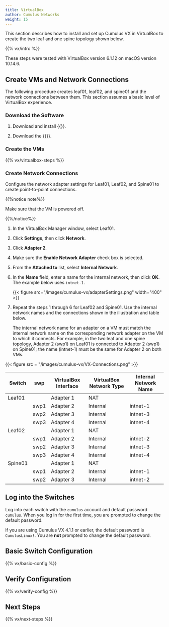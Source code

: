 ```yaml
---
title: VirtualBox
author: Cumulus Networks
weight: 15
---
```

This section describes how to install and set up Cumulus VX in VirtualBox to create the two leaf and one spine topology shown below.

{{% vx/intro %}}

These steps were tested with VirtualBox version 6.1.12 on macOS version 10.14.6.

## Create VMs and Network Connections

The following procedure creates leaf01, leaf02, and spine01 and the network connections between them. This section assumes a basic level of VirtualBox experience.

### Download the Software

1. Download and install {{<exlink url="https://www.virtualbox.org/wiki/Downloads" text="VirtualBox">}}.

2. Download the {{<exlink url="https://cumulusnetworks.com/products/cumulus-vx/download/" text="OVA VirtualBox image">}}.

### Create the VMs

{{% vx/virtualbox-steps %}}

### Create Network Connections

Configure the network adapter settings for Leaf01, Leaf02, and Spine01 to create point-to-point connections.

{{%notice note%}}

Make sure that the VM is powered off.

{{%/notice%}}

1. In the VirtualBox Manager window, select Leaf01.

2. Click **Settings**, then click **Network**.

3. Click **Adapter 2**.

4. Make sure the **Enable Network Adapter** check box is selected.

5. From the **Attached to** list, select **Internal Network**.  

6. In the **Name** field, enter a name for the internal network, then click **OK**. The example below uses `intnet-1`.

   {{< figure src="/images/cumulus-vx/adapterSettings.png" width="400" >}}

7. Repeat the steps 1 through 6 for Leaf02 and Spine01. Use the internal network names and the connections shown in the illustration and table below.

   The internal network name for an adapter on a VM must match the internal network name on the corresponding network adapter on the VM to which it connects. For example, in the two leaf and one spine topology, Adapter 2 (swp1) on Leaf01 is connected to Adapter 2 (swp1) on Spine01; the name (intnet-1) must be the same for Adapter 2 on both VMs.

{{< figure src = "/images/cumulus-vx/VX-Connections.png" >}}

| Switch    | swp      | VirtualBox Interface | VirtualBox Network Type | Internal Network Name |
| --------- | ----     | -------------------- | ----------------------- | --------------------- |
|Leaf01     |          | Adapter 1            | NAT                     |                       |
|           | swp1     | Adapter 2            | Internal                | intnet-1              |
|           | swp2     | Adapter 3            | Internal                | intnet-3              |
|           | swp3     | Adapter 4            | Internal                | intnet-4              |
|Leaf02     |          | Adapter 1            | NAT                     |                       |
|           | swp1     | Adapter 2            | Internal                | intnet-2              |
|           | swp2     | Adapter 3            | Internal                | intnet-3              |
|           | swp3     | Adapter 4            | Internal                | intnet-4              |
|Spine01    |          | Adapter 1            | NAT                     |                       |
|           | swp1     | Adapter 2            | Internal                | intnet-1              |
|           | swp2     | Adapter 3            | Internal                | intnet-2              |

## Log into the Switches

Log into each switch with the `cumulus` account and default password `cumulus`. When you log in for the first time, you are prompted to change the default password.

If you are using Cumulus VX 4.1.1 or earlier, the default password is `CumulusLinux!`. You are **not** prompted to change the default password.

## Basic Switch Configuration

{{% vx/basic-config %}}

## Verify Configuration

{{% vx/verify-config %}}

## Next Steps

{{% vx/next-steps %}}
